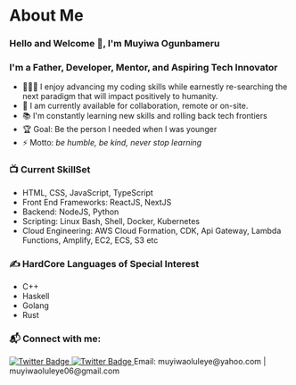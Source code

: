 #                      About Me

### Hello and Welcome 👋, I'm Muyiwa Ogunbameru

### I'm a Father, Developer, Mentor, and Aspiring Tech Innovator
- 👨🏽‍🎓 I enjoy advancing my coding skills while earnestly re-searching the next paradigm that will impact positively to humanity.
- 🌱 I am currently available for collaboration, remote or on-site.
- 📚 I'm constantly learning new skills and rolling back tech frontiers
- 🏆 Goal: Be the person I needed when I was younger
- ⚡ Motto: _be humble, be kind, never stop learning_

### 📺 Current SkillSet
<!-- SKILLS:START -->
- HTML, CSS, JavaScript, TypeScript
- Front End Frameworks: ReactJS, NextJS
- Backend: NodeJS, Python
- Scripting: Linux Bash, Shell, Docker, Kubernetes
- Cloud Engineering: AWS Cloud Formation, CDK, Api Gateway, Lambda Functions, Amplify, EC2, ECS, S3 etc
<!-- YOUTUBE:END -->

### ✍️ HardCore Languages of Special Interest
<!-- BLOG-POST-LIST:START -->
- C++
- Haskell
- Golang
- Rust

### 📬 Connect with me:
<a href="https://twitter.com/MGunbamz">
<img src="https://img.shields.io/badge/Twitter-blue" alt="Twitter Badge"/>
</a>
<a href="https://twitter.com/MGunbamz">
<img src="https://img.shields.io/badge/LinkedIn-blue" alt="Twitter Badge"/>
</a>
<span>Email: muyiwaoluleye@yahoo.com | muyiwaoluleye06@gmail.com</span>

<br />
<br />
